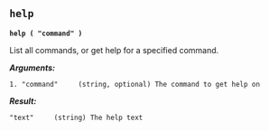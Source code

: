 ## **`help`**

**`help ( "command" )`**

List all commands, or get help for a specified command.

***Arguments:***

```
1. "command"     (string, optional) The command to get help on

```



***Result:***

```
"text"     (string) The help text
```
